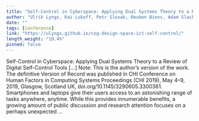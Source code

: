 ```yaml
---
title: "Self-Control in Cyberspace: Applying Dual Systems Theory to a Review of Digital Self-Control Tools"
author: "Ulrik Lyngs, Kai Lukoff, Petr Slovak, Reuben Binns, Adam Slack, Michael Inzlicht, Max Van Kleek, Nigel Shadbolt"
date: ""
tags: [Conference]
link: "https://ulyngs.github.io/cog-design-space-ict-self-control/"
length_weight: "10.4%"
pinned: false
---
```


Self-Control in Cyberspace: Applying Dual Systems Theory to a Review of Digital Self-Control Tools [...] Note: This is the author’s version of the work. The definitive Version of Record was published in CHI Conference on Human Factors in Computing Systems Proceedings (CHI 2019), May 4–9, 2019, Glasgow, Scotland UK, doi.org/10.1145/3290605.3300361. Smartphones and laptops give their users access to an astonishing range
of tasks anywhere, anytime. While this provides innumerable benefits, a
growing amount of public discussion and research attention focuses on a
perhaps unexpected ...
